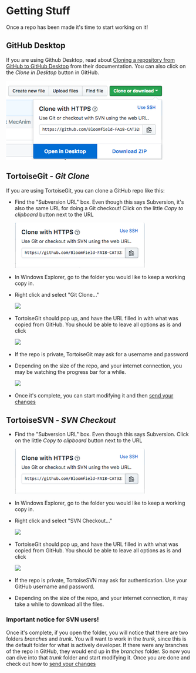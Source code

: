 # Getting Stuff

Once a repo has been made it's time to start working on it! 

## GitHub Desktop 
If you are using Github Desktop, read about [Cloning a repository from GitHub to GitHub Desktop](https://help.github.com/desktop/guides/contributing-to-projects/cloning-a-repository-from-github-to-github-desktop/) from their documentation. You can also click on the *Clone in Desktop* button in GitHub.

![](images/clone_in_desktop.png)

## TortoiseGit - *Git Clone*
If you are using TortoiseGit, you can clone a GitHub repo like this:

* Find the "Subversion URL" box. Even though this says Subversion, it's also the same URL for doing a Git checkout! Click on the little *Copy to clipboard* button next to the URL

  ![](images/clone-url.png)
  
* In Windows Explorer, go to the folder you would like to keep a working copy in.

* Right click and select "Git Clone..."

  ![](images/tortoisegit_menu.jpg)

* TortoiseGit should pop up, and have the URL filled in with what was copied from GitHub. You should be able to leave all options as is and click 

  ![](images/tortoisegit_clone.jpg)

* If the repo is private, TortoiseGit may ask for a username and password

* Depending on the size of the repo, and your internet connection, you may be watching the progress bar for a while.

  ![](images/progress.jpg)
  
* Once it's complete, you can start modifying it and then [send your changes](../Sending-Stuff/README.md)

## TortoiseSVN - *SVN Checkout*
* Find the "Subversion URL" box. Even though this says Subversion. Click on the little *Copy to clipboard* button next to the URL

  ![](images/clone-url.png)
  
* In Windows Explorer, go to the folder you would like to keep a working copy in.

* Right click and select "SVN Checkout..."

  ![](images/tortoisesvn_menu.jpg)

* TortoiseGit should pop up, and have the URL filled in with what was copied from GitHub. You should be able to leave all options as is and click 

  ![](images/tortoisesvn_checkout.jpg)

* If the repo is private, TortoiseSVN may ask for authentication. Use your GitHub username and password.

* Depending on the size of the repo, and your internet connection, it may take a while to download all the files.

### Important notice for SVN users!
  
Once it's complete, if you open the folder, you will notice that there are two folders *branches* and *trunk*. You will want to work in the *trunk*, since this is the default folder for what is actively developer. If there were any branches of the repo in GitHub, they would end up in the *branches* folder.
So now you can dive into that *trunk* folder and start modifying it. Once you are done and check out how to [send your changes](../Sending-Stuff/README.md)
